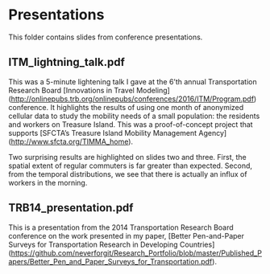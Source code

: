 # Presentations
This folder contains slides from conference presentations.

## ITM_lightning_talk.pdf   
This was a 5-minute lightening talk I gave at the 6’th annual Transportation Research Board [Innovations in Travel Modeling] (http://onlinepubs.trb.org/onlinepubs/conferences/2016/ITM/Program.pdf) conference. It highlights the results of using one month of anonymized cellular data to study the mobility needs of a small population: the residents and workers on Treasure Island. This was a proof-of-concept project that supports [SFCTA’s Treasure Island Mobility Management Agency] (http://www.sfcta.org/TIMMA_home).   

Two surprising results are highlighted on slides two and three. First, the spatial extent of regular commuters is far greater than expected. Second, from the temporal distributions, we see that there is actually an influx of workers in the morning.   


## TRB14_presentation.pdf   
This is a presentation from the 2014 Transportation Research Board conference on the work presented in my paper, [Better Pen-and-Paper Surveys for Transportation Research in Developing Countries] (https://github.com/neverforgit/Research_Portfolio/blob/master/Published_Papers/Better_Pen_and_Paper_Surveys_for_Transportation.pdf).
